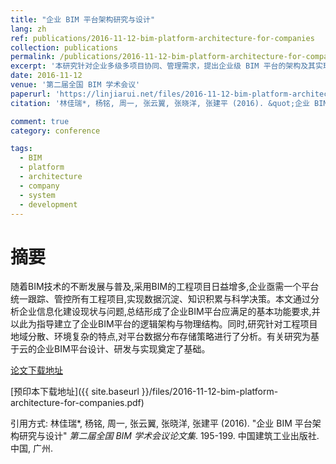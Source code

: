 ```yaml
---
title: "企业 BIM 平台架构研究与设计"
lang: zh
ref: publications/2016-11-12-bim-platform-architecture-for-companies
collection: publications
permalink: /publications/2016-11-12-bim-platform-architecture-for-companies
excerpt: '本研究针对企业多级多项目协同、管理需求，提出企业级 BIM 平台的架构及其实现方法'
date: 2016-11-12
venue: '第二届全国 BIM 学术会议'
paperurl: 'https://linjiarui.net/files/2016-11-12-bim-platform-architecture-for-companies.pdf'
citation: '林佳瑞*, 杨铭, 周一, 张云翼, 张晓洋, 张建平 (2016). &quot;企业 BIM 平台架构研究与设计&quot; <i>第二届全国 BIM 学术会议论文集</i>. 195-199. 中国建筑工业出版社. 中国, 广州.'

comment: true
category: conference

tags: 
  - BIM
  - platform
  - architecture
  - company
  - system
  - development
---
```



摘要
====

随着BIM技术的不断发展与普及,采用BIM的工程项目日益增多,企业亟需一个平台统一跟踪、管控所有工程项目,实现数据沉淀、知识积累与科学决策。本文通过分析企业信息化建设现状与问题,总结形成了企业BIM平台应满足的基本功能要求,并以此为指导建立了企业BIM平台的逻辑架构与物理结构。同时,研究针对工程项目地域分散、环境复杂的特点,对平台数据分布存储策略进行了分析。有关研究为基于云的企业BIM平台设计、研发与实现奠定了基础。

[论文下载地址](http://kns.cnki.net/KCMS/detail/detail.aspx?dbcode=CPFD&dbname=CPFDLAST2016&filename=JGCB201611001035&v=MTI1NDNSTHlySWJMRzRIOWZOcm85Rlplc01DUk5LdWhkaG5qOThUbmpxcXhkRWVNT1VLcmlmWnU5dkh5bmxVNzNKSkZv)

[预印本下载地址]({{ site.baseurl }}/files/2016-11-12-bim-platform-architecture-for-companies.pdf)

引用方式: 林佳瑞*, 杨铭, 周一, 张云翼, 张晓洋, 张建平 (2016). &quot;企业 BIM 平台架构研究与设计&quot; <i>第二届全国 BIM 学术会议论文集</i>. 195-199. 中国建筑工业出版社. 中国, 广州.